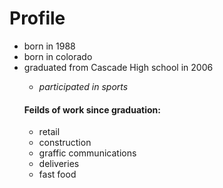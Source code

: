 

  <body>
    <h1>Profile</h1>
    <ul>
      <li>born in 1988</li>
      <li>born in colorado</li>
      <li>graduated from Cascade High school in 2006</li>
		<ul>
			<li><i>participated in sports</i></li>
		</ul>
    <h4>Feilds of work since graduation:</h4>
      <ul>
        <li>retail</li>
        <li>construction</li>
        <li>graffic communications</li>
        <li>deliveries</li>
        <li>fast food</li>
      </ul>
  </body>

